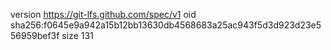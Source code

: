 version https://git-lfs.github.com/spec/v1
oid sha256:f0645e9a942a15b12bb13630db4568683a25ac943f5d3d923d23e556959bef3f
size 131
